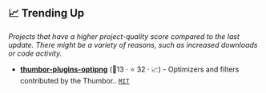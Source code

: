 ## 📈 Trending Up

_Projects that have a higher project-quality score compared to the last update. There might be a variety of reasons, such as increased downloads or code activity._

- <b><a href="https://github.com/thumbor/thumbor-plugins">thumbor-plugins-optipng</a></b> (<span title="Combined project-quality score" alt="Combined project-quality score">🥈13</span> · <span title="Star count from GitHub" alt="Star count from GitHub"> ⭐ 32</span> · <span title="Project is trending up" alt="Project is trending up">📈</span>) - Optimizers and filters contributed by the Thumbor.. <code><a href="http://bit.ly/34MBwT8">MIT</a></code>

